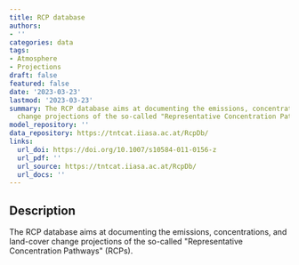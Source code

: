 ```yaml
---
title: RCP database
authors:
- ''
categories: data
tags:
- Atmosphere
- Projections
draft: false
featured: false
date: '2023-03-23'
lastmod: '2023-03-23'
summary: The RCP database aims at documenting the emissions, concentrations, and land-cover
  change projections of the so-called "Representative Concentration Pathways" (RCPs).
model_repository: ''
data_repository: https://tntcat.iiasa.ac.at/RcpDb/
links:
  url_doi: https://doi.org/10.1007/s10584-011-0156-z
  url_pdf: ''
  url_source: https://tntcat.iiasa.ac.at/RcpDb/
  url_docs: ''
---
```


## Description

The RCP database aims at documenting the emissions, concentrations, and land-cover change projections of the so-called "Representative Concentration Pathways" (RCPs).

